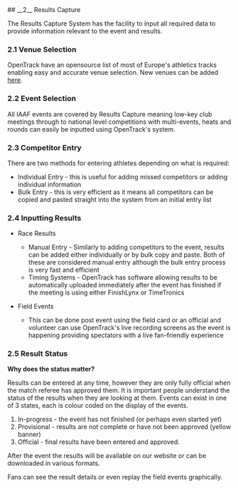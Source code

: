 <div markdown="1" data-aos="fade-up">
## __2__ Results Capture

The Results Capture System has the facility to input all required data to provide information relevant to the event and results.

### 2.1 Venue Selection

OpenTrack have an opensource list of most of Europe's athletics tracks enabling easy and accurate venue selection. New venues can be added <a href="https://data.opentrack.run/v/">here</a>.

### 2.2 Event Selection

All IAAF events are covered by Results Capture meaning low-key club meetings through to national level competitions with multi-events, heats and rounds can easily be inputted using OpenTrack's system. 

### 2.3 Competitor Entry

There are two methods for entering athletes depending on what is required:
* Individual Entry - this is useful for adding missed competitors or adding individual information
* Bulk Entry - this is very efficient as it means all competitors can be copied and pasted straight into the system from an initial entry list

### 2.4 Inputting Results

* Race Results
  * Manual Entry - Similarly to adding competitors to the event, results can be added either individually or by bulk copy and paste. Both of these are considered manual entry although the bulk entry process is very fast and efficient
  * Timing  Systems - OpenTrack has software allowing results to be automatically uploaded immediately after the event has finished if the meeting is using either FinishLynx or TimeTronics

* Field Events
  * This can be done post event using the field card or an official and volunteer can use OpenTrack's live recording screens as the event is happening providing spectators with a live fan-friendly experience

### 2.5 Result Status

__Why does the status matter?__

Results can be entered at any time, however they are only fully official when the match referee has approved them. It is important people understand the status of the results when they are looking at them. Events can exist in one of 3 states, each is colour coded on the display of the events.

1. In-progress - the event has not finished (or perhaps even started yet)
2. Provisional - results are not complete or have not been approved (yellow banner)
3. Official - final results have been entered and approved.

After the event the results will be available on our website or can be downloaded in various formats. 

Fans can see the result details or even replay the field events graphically. 

</div>
